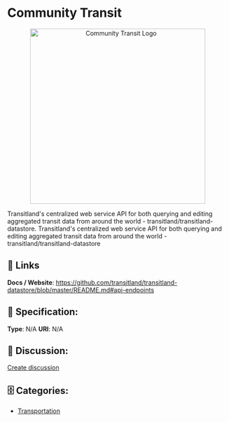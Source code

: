 # Community Transit
<p align="center">
    <img width="400" src="https://raw.githubusercontent.com/apis-list/apis-list/main/apis/community-transit/logo_256x256.png" alt="Community Transit Logo"/>
</p>

Transitland's centralized web service API for both querying and editing aggregated transit data from around the world - transitland/transitland-datastore. Transitland's centralized web service API for both querying and editing aggregated transit data from around the world - transitland/transitland-datastore

##  🔗 Links
**Docs / Website**: https://github.com/transitland/transitland-datastore/blob/master/README.md#api-endpoints

## 🧬 Specification:
**Type**:  N/A 
**URI**:  N/A 

## 💬 Discussion:
[Create discussion](https://github.com/apis-list/apis-list/discussions/new)

## 🗄️ Categories:
- [Transportation](https://github.com/apis-list/apis-list#transportation)



